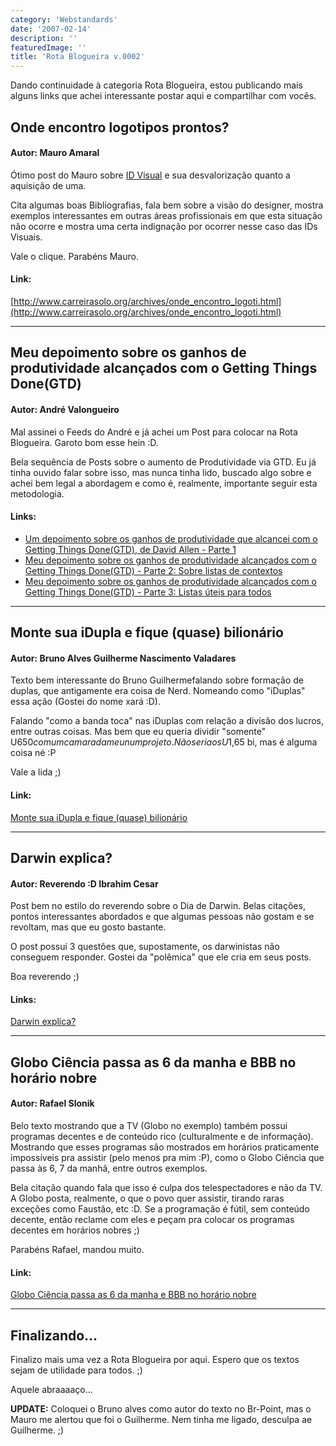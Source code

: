 ```yaml
---
category: 'Webstandards'
date: '2007-02-14'
description: ''
featuredImage: ''
title: 'Rota Blogueira v.0002'
---
```


Dando continuidade à categoria Rota Blogueira, estou publicando mais alguns links que achei interessante postar aqui e compartilhar com vocês.

## Onde encontro logotipos prontos?

#### Autor: Mauro Amaral

Ótimo post do Mauro sobre [ID Visual](http://pt.wikipedia.org/wiki/Identidade_visual) e sua desvalorização quanto a aquisição de uma.

Cita algumas boas Bibliografias, fala bem sobre a visão do designer, mostra exemplos interessantes em outras áreas profissionais em que esta situação não ocorre e mostra uma certa indignação por ocorrer nesse caso das IDs Visuais.

Vale o clique. Parabéns Mauro.

#### Link:

[http://www.carreirasolo.org/archives/onde_encontro_logoti.html](http://www.carreirasolo.org/archives/onde_encontro_logoti.html)

---

## Meu depoimento sobre os ganhos de produtividade alcançados com o Getting Things Done(GTD)

#### Autor: André Valongueiro

Mal assinei o Feeds do André e já achei um Post para colocar na Rota Blogueira. Garoto bom esse hein :D.

Bela sequência de Posts sobre o aumento de Produtividade via GTD. Eu já tinha ouvido falar sobre isso, mas nunca tinha lido, buscado algo sobre e achei bem legal a abordagem e como é, realmente, importante seguir esta metodologia.

#### Links:

- [Um depoimento sobre os ganhos de produtividade que alcancei com o Getting Things Done(GTD), de David Allen - Parte 1](http://www.valongueiro.blog.br/index.php/um-depoimento-sobre-os-ganhos-de-produtividade-que-alcancei-com-o-getting-things-donegtd-de-david-allen-parte-1/)
- [Meu depoimento sobre os ganhos de produtividade alcançados com o Getting Things Done(GTD) - Parte 2: Sobre listas de contextos](http://www.valongueiro.blog.br/index.php/getting-things-dones-gtd-listas-de-contextos/)
- [Meu depoimento sobre os ganhos de produtividade alcançados com o Getting Things Done(GTD) - Parte 3: Listas úteis para todos](http://www.valongueiro.blog.br/index.php/meu-depoimento-sobre-os-ganhos-de-produtividade-alcancados-com-o-getting-things-donegtd-parte-3-listas-uteis-para-todos/)

---

## Monte sua iDupla e fique (quase) bilionário

#### Autor: Bruno Alves Guilherme Nascimento Valadares

Texto bem interessante do Bruno Guilhermefalando sobre formação de duplas, que antigamente era coisa de Nerd. Nomeando como "iDuplas" essa ação (Gostei do nome xará :D).

Falando "como a banda toca" nas iDuplas com relação a divisão dos lucros, entre outras coisas. Mas bem que eu queria dividir "somente" U$650 com um camarada meu num projeto. Não seria os U$1,65 bi, mas é alguma coisa né :P

Vale a lida ;)

#### Link:

[Monte sua iDupla e fique (quase) bilionário](http://www.brpoint.net/arquivo/sites/monte-sua-idupla-e-fique-quase-bilionario.html)

---

## Darwin explica?

#### Autor: Reverendo :D Ibrahim Cesar

Post bem no estilo do reverendo sobre o Dia de Darwin. Belas citações, pontos interessantes abordados e que algumas pessoas não gostam e se revoltam, mas que eu gosto bastante.

O post possui 3 questões que, supostamente, os darwinistas não conseguem responder. Gostei da "polêmica" que ele cria em seus posts.

Boa reverendo ;)

#### Links:

[Darwin explica?](http://1001gatos.org/darwin-explica/)

---

## Globo Ciência passa as 6 da manha e BBB no horário nobre

#### Autor: Rafael Slonik

Belo texto mostrando que a TV (Globo no exemplo) também possui programas decentes e de conteúdo rico (culturalmente e de informação). Mostrando que esses programas são mostrados em horários praticamente impossíveis pra assistir (pelo menos pra mim :P), como o Globo Ciência que passa às 6, 7 da manhã, entre outros exemplos.

Bela citação quando fala que isso é culpa dos telespectadores e não da TV. A Globo posta, realmente, o que o povo quer assistir, tirando raras exceções como Faustão, etc :D. Se a programação é fútil, sem conteúdo decente, então reclame com eles e peçam pra colocar os programas decentes em horários nobres ;)

Parabéns Rafael, mandou muito.

#### Link:

[Globo Ciência passa as 6 da manha e BBB no horário nobre](http://novo-mundo.org/log/2007/02/11/globo-ciencia-passa-as-6-da-manha-e-bbb-no-horario-nobre/)

---

## Finalizando...

Finalizo mais uma vez a Rota Blogueira por aqui. Espero que os textos sejam de utilidade para todos. ;)

Aquele abraaaaço...

**UPDATE:** Coloquei o Bruno alves como autor do texto no Br-Point, mas o Mauro me alertou que foi o Guilherme. Nem tinha me ligado, desculpa ae Guilherme. ;)
